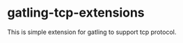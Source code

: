 gatling-tcp-extensions
======================
This is simple extension for gatling to support tcp protocol.

